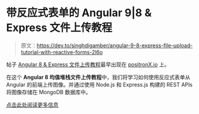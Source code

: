 # 带反应式表单的 Angular 9|8 & Express 文件上传教程

> 原文：<https://dev.to/singhdigamber/angular-9-8-express-file-upload-tutorial-with-reactive-forms-2l6o>

帖子 [Angular 8 & Express 文件上传教程](https://www.positronx.io/angular-8-express-file-upload-tutorial-with-reactive-forms/)最早出现在 [positronX.io](https://www.positronx.io) 上。

在这个 **Angular 8 均值堆栈文件上传教程**中，我们将学习如何使用反应式表单从 Angular 的前端上传图像。并通过使用 Node.js 和 Express.js 构建的 REST APIs 将图像存储在 MongoDB 数据库中。

[点击此处阅读更多信息](https://www.positronx.io/angular-8-express-file-upload-tutorial-with-reactive-forms/)